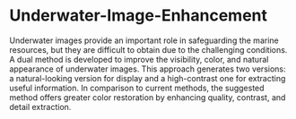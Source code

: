 # Underwater-Image-Enhancement
Underwater images provide an important role in safeguarding the marine resources, but they are difficult to obtain due to the challenging conditions. A dual method is developed to improve the visibility, color, and natural appearance of underwater images. This approach generates two versions: a natural-looking version for display and a high-contrast one for extracting useful information. In comparison to current methods, the suggested method offers greater color restoration by enhancing quality, contrast, and detail extraction.
